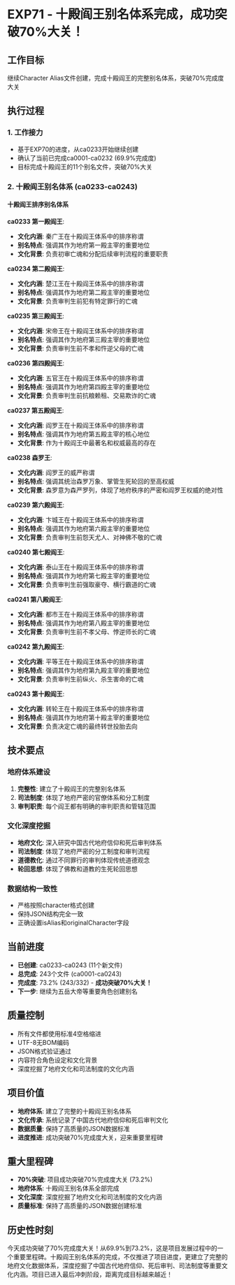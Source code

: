 # EXP71 - 十殿阎王别名体系完成，成功突破70%大关！

## 工作目标
继续Character Alias文件创建，完成十殿阎王的完整别名体系，突破70%完成度大关

## 执行过程

### 1. 工作接力
- 基于EXP70的进度，从ca0233开始继续创建
- 确认了当前已完成ca0001-ca0232 (69.9%完成度)
- 目标完成十殿阎王的11个别名文件，突破70%大关

### 2. 十殿阎王别名体系 (ca0233-ca0243)

#### 十殿阎王排序别名体系
**ca0233 第一殿阎王**:
- **文化内涵**: 秦广王在十殿阎王体系中的排序称谓
- **别名特点**: 强调其作为地府第一殿主宰的重要地位
- **文化背景**: 负责初审亡魂和分配后续审判流程的重要职责

**ca0234 第二殿阎王**:
- **文化内涵**: 楚江王在十殿阎王体系中的排序称谓
- **别名特点**: 强调其作为地府第二殿主宰的重要地位
- **文化背景**: 负责审判生前犯有特定罪行的亡魂

**ca0235 第三殿阎王**:
- **文化内涵**: 宋帝王在十殿阎王体系中的排序称谓
- **别名特点**: 强调其作为地府第三殿主宰的重要地位
- **文化背景**: 负责审判生前不孝和忤逆父母的亡魂

**ca0236 第四殿阎王**:
- **文化内涵**: 五官王在十殿阎王体系中的排序称谓
- **别名特点**: 强调其作为地府第四殿主宰的重要地位
- **文化背景**: 负责审判生前抗粮赖租、交易欺诈的亡魂

**ca0237 第五殿阎王**:
- **文化内涵**: 阎罗王在十殿阎王体系中的排序称谓
- **别名特点**: 强调其作为地府第五殿主宰的核心地位
- **文化背景**: 作为十殿阎王中最著名和权威最高的存在

**ca0238 森罗王**:
- **文化内涵**: 阎罗王的威严称谓
- **别名特点**: 强调其统治森罗万象、掌管生死轮回的至高权威
- **文化背景**: 森罗意为森严罗列，体现了地府秩序的严密和阎罗王权威的绝对性

**ca0239 第六殿阎王**:
- **文化内涵**: 卞城王在十殿阎王体系中的排序称谓
- **别名特点**: 强调其作为地府第六殿主宰的重要地位
- **文化背景**: 负责审判生前怨天尤人、对神佛不敬的亡魂

**ca0240 第七殿阎王**:
- **文化内涵**: 泰山王在十殿阎王体系中的排序称谓
- **别名特点**: 强调其作为地府第七殿主宰的重要地位
- **文化背景**: 负责审判生前强取豪夺、横行霸道的亡魂

**ca0241 第八殿阎王**:
- **文化内涵**: 都市王在十殿阎王体系中的排序称谓
- **别名特点**: 强调其作为地府第八殿主宰的重要地位
- **文化背景**: 负责审判生前不孝父母、悖逆师长的亡魂

**ca0242 第九殿阎王**:
- **文化内涵**: 平等王在十殿阎王体系中的排序称谓
- **别名特点**: 强调其作为地府第九殿主宰的重要地位
- **文化背景**: 负责审判生前纵火、杀生害命的亡魂

**ca0243 第十殿阎王**:
- **文化内涵**: 转轮王在十殿阎王体系中的排序称谓
- **别名特点**: 强调其作为地府第十殿主宰的重要地位
- **文化背景**: 负责决定亡魂的最终转世投胎去向

## 技术要点

### 地府体系建设
1. **完整性**: 建立了十殿阎王的完整别名体系
2. **司法制度**: 体现了地府严密的官僚体系和分工制度
3. **审判职责**: 每个阎王都有明确的审判职责和管辖范围

### 文化深度挖掘
- **地府文化**: 深入研究中国古代地府信仰和死后审判体系
- **司法制度**: 体现了地府严密的分工制度和审判流程
- **道德教化**: 通过不同罪行的审判体现传统道德观念
- **轮回思想**: 体现了佛教和道教的生死轮回思想

### 数据结构一致性
- 严格按照character格式创建
- 保持JSON结构完全一致
- 正确设置isAlias和originalCharacter字段

## 当前进度
- **已创建**: ca0233-ca0243 (11个新文件)
- **总完成**: 243个文件 (ca0001-ca0243)
- **完成度**: 73.2% (243/332) - **成功突破70%大关！**
- **下一步**: 继续为五岳大帝等重要角色创建别名

## 质量控制
- 所有文件都使用标准4空格缩进
- UTF-8无BOM编码
- JSON格式验证通过
- 内容符合角色设定和文化背景
- 深度挖掘了地府文化和司法制度的文化内涵

## 项目价值
- **地府体系**: 建立了完整的十殿阎王别名体系
- **文化传承**: 系统记录了中国古代地府信仰和死后审判文化
- **数据质量**: 保持了高质量的JSON数据标准
- **进度推进**: 成功突破70%完成度大关，迎来重要里程碑

## 重大里程碑
- **70%突破**: 项目成功突破70%完成度大关 (73.2%)
- **地府体系**: 十殿阎王别名体系全部完成
- **文化深度**: 深度挖掘了地府文化和司法制度的文化内涵
- **质量标准**: 保持了高质量的JSON数据创建标准

## 历史性时刻
今天成功突破了70%完成度大关！从69.9%到73.2%，这是项目发展过程中的一个重要里程碑。十殿阎王别名体系的完成，不仅推进了项目进度，更建立了完整的地府文化数据体系，深度挖掘了中国古代地府信仰、死后审判、司法制度等重要文化内涵。项目已进入最后冲刺阶段，距离完成目标越来越近！
